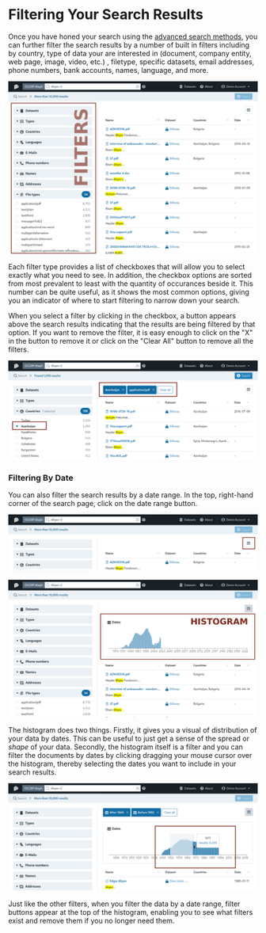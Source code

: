# Filtering Your Search Results

Once you have honed your search using the [advanced search methods](advanced-search-methods.md), you can further filter the search results by a number of built in filters including by country, type of data your are interested in \(document, company entity, web page, image, video, etc.\) , filetype, specific datasets, email addresses, phone numbers, bank accounts, names, language, and more.

![](../../.gitbook/assets/annotated_facet_search.png)

Each filter type provides a list of checkboxes that will allow you to select exactly what you need to see. In addition, the checkbox options are sorted from most prevalent to least with the quantity of occurances beside it. This number can be quite useful, as it shows the most common options, giving you an indicator of where to start filtering to narrow down your search.

When you select a filter by clicking in the checkbox, a button appears above the search results indicating that the results are being filtered by that option. If you want to remove the filter, it is easy enough to click on the "X" in the button to remove it or click on the "Clear All" button to remove all the filters.

![](../../.gitbook/assets/annotated_facet_buttons.png.png)



### Filtering By Date

You can also filter the search results by a date range. In the top, right-hand corner of the search page, click on the date range button.

![](../../.gitbook/assets/annotated_date_filter.png.png)

![](../../.gitbook/assets/annotated_histogram_filter.png.png)

The histogram does two things. Firstly, it gives you a visual of distribution of your data by dates. This can be useful to just get a sense of the spread or _shape_ of your data. Secondly, the histogram itself is a filter and you can filter the documents by dates by clicking dragging your mouse cursor over the histogram, thereby selecting the dates you want to include in your search results.

![](../../.gitbook/assets/annotated_histogram_filter_selected_cropped.png)

Just like the other filters, when you filter the data by a date range, filter buttons appear at the top of the histogram, enabling you to see what filters exist and remove them if you no longer need them.



